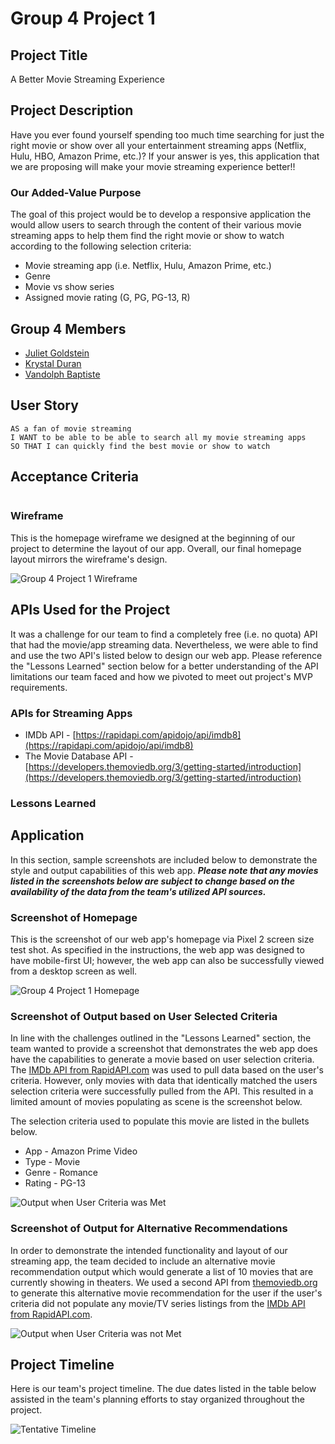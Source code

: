 # Group 4 Project 1

## Project Title

A Better Movie Streaming Experience

## Project Description

Have you ever found yourself spending too much time searching for just the right movie or show over all your entertainment streaming apps (Netflix, Hulu, HBO, Amazon Prime, etc.)? If your answer is yes, this application that we are proposing will make your movie streaming experience better!!

### Our Added-Value Purpose

The goal of this project would be to develop a responsive application the would allow users to search through the content of their various movie streaming apps to help them find the right movie or show to watch according to the following selection criteria:

- Movie streaming app (i.e. Netflix, Hulu, Amazon Prime, etc.)
- Genre
- Movie vs show series
- Assigned movie rating (G, PG, PG-13, R)

## Group 4 Members

- [Juliet Goldstein](https://github.com/julietg19)
- [Krystal Duran](https://github.com/KEDuran)
- [Vandolph Baptiste](https://github.com/vandolph44)

## User Story

```
AS a fan of movie streaming
I WANT to be able to be able to search all my movie streaming apps
SO THAT I can quickly find the best movie or show to watch

```

## Acceptance Criteria

```

```

### Wireframe

This is the homepage wireframe we designed at the beginning of our project to determine the layout of our app. Overall, our final homepage layout mirrors the wireframe's design.

![Group 4 Project 1 Wireframe](./Assets/Images/App_Wireframe.png)

## APIs Used for the Project

It was a challenge for our team to find a completely free (i.e. no quota) API that had the movie/app streaming data. Nevertheless, we were able to find and use the two API's listed below to design our web app. Please reference the "Lessons Learned" section below for a better understanding of the API limitations our team faced and how we pivoted to meet out project's MVP requirements.

### APIs for Streaming Apps

- IMDb API - [https://rapidapi.com/apidojo/api/imdb8](https://rapidapi.com/apidojo/api/imdb8)
- The Movie Database API - [https://developers.themoviedb.org/3/getting-started/introduction](https://developers.themoviedb.org/3/getting-started/introduction)

### Lessons Learned

## Application

In this section, sample screenshots are included below to demonstrate the style and output capabilities of this web app. **_Please note that any movies listed in the screenshots below are subject to change based on the availability of the data from the team's utilized API sources._**

### Screenshot of Homepage

This is the screenshot of our web app's homepage via Pixel 2 screen size test shot. As specified in the instructions, the web app was designed to have mobile-first UI; however, the web app can also be successfully viewed from a desktop screen as well.

![Group 4 Project 1 Homepage](./Assets/Images/homepage.png)

### Screenshot of Output based on User Selected Criteria

In line with the challenges outlined in the "Lessons Learned" section, the team wanted to provide a screenshot that demonstrates the web app does have the capabilities to generate a movie based on user selection criteria. The [IMDb API from RapidAPI.com](https://rapidapi.com/apidojo/api/imdb8) was used to pull data based on the user's criteria. However, only movies with data that identically matched the users selection criteria were successfully pulled from the API. This resulted in a limited amount of movies populating as scene is the screenshot below.

The selection criteria used to populate this movie are listed in the bullets below.

- App - Amazon Prime Video
- Type - Movie
- Genre - Romance
- Rating - PG-13

![Output when User Criteria was Met](./Assets/Images/criteriaOutput.png)

### Screenshot of Output for Alternative Recommendations

In order to demonstrate the intended functionality and layout of our streaming app, the team decided to include an alternative movie recommendation output which would generate a list of 10 movies that are currently showing in theaters. We used a second API from [themoviedb.org ](https://developers.themoviedb.org/3/getting-started/introduction) to generate this alternative movie recommendation for the user if the user's criteria did not populate any movie/TV series listings from the [IMDb API from RapidAPI.com](https://rapidapi.com/apidojo/api/imdb8).

![Output when User Criteria was not Met](./Assets/Images/altOutput.png)

## Project Timeline

Here is our team's project timeline. The due dates listed in the table below assisted in the team's planning efforts to stay organized throughout the project.

![Tentative Timeline](./Assets/Images/Timeline.png)
